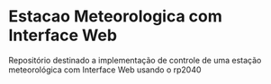 # Estacao Meteorologica com Interface Web
Repositório destinado a implementação de controle de uma estação meteorológica com Interface Web usando o rp2040

